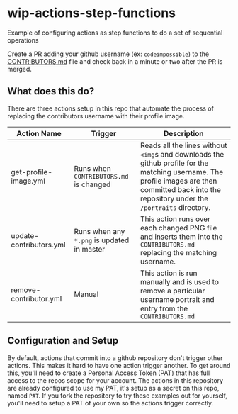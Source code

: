 # wip-actions-step-functions
Example of configuring actions as step functions to do a set of sequential operations

Create a PR adding your github username (ex: `codeimpossible`) to the [CONTRIBUTORS.md](./CONTRIBUTORS.md) file and check back in a minute or two after the PR is merged.


## What does this do?

There are three actions setup in this repo that automate the process of replacing the contributors username with their profile image.

| Action Name | Trigger | Description |
|-------------|---------|-------------|
| get-profile-image.yml | Runs when `CONTRIBUTORS.md` is changed | Reads all the lines without `<img`s and downloads the github profile for the matching username. The profile images are then committed back into the repository under the `/portraits` directory. |
| update-contributors.yml | Runs when any `*.png` is updated in master | This action runs over each changed PNG file and inserts them into the `CONTRIBUTORS.md` replacing the matching username. |
| remove-contributor.yml | Manual | This action is run manually and is used to remove a particular username portrait and entry from the `CONTRIBUTORS.md` |

## Configuration and Setup

By default, actions that commit into a github repository don't trigger other actions. This makes it hard to have one action trigger another. To get around this, you'll need to create a Personal Access Token (PAT) that has full access to the repos scope for your account. The actions in this repository are already configured to use my PAT, it's setup as a secret on this repo, named `PAT`. If you fork the repository to try these examples out for yourself, you'll need to setup a PAT of your own so the actions trigger correctly.

